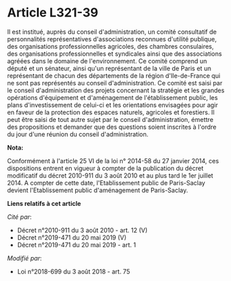 # Article L321-39

Il est institué, auprès du conseil d'administration, un comité consultatif de personnalités représentatives d'associations
reconnues d'utilité publique, des organisations professionnelles agricoles, des chambres consulaires, des organisations
professionnelles et syndicales ainsi que des associations agréées dans le domaine de l'environnement. Ce comité comprend un
député et un sénateur, ainsi qu'un représentant de la ville de Paris et un représentant de chacun des départements de la
région d'Ile-de-France qui ne sont pas représentés au conseil d'administration. Ce comité est saisi par le conseil
d'administration des projets concernant la stratégie et les grandes opérations d'équipement et d'aménagement de
l'établissement public, les plans d'investissement de celui-ci et les orientations envisagées pour agir en faveur de la
protection des espaces naturels, agricoles et forestiers. Il peut être saisi de tout autre sujet par le conseil
d'administration, émettre des propositions et demander que des questions soient inscrites à l'ordre du jour d'une réunion du
conseil d'administration.

**Nota:**

Conformément à l'article 25 VI de la loi n° 2014-58 du 27 janvier 2014, ces dispositions entrent en vigueur à compter de la
publication du décret modificatif du décret 2010-911 du 3 août 2010 et au plus tard le 1er juillet 2014. A compter de cette
date, l'Etablissement public de Paris-Saclay devient l'Etablissement public d'aménagement de Paris-Saclay.

**Liens relatifs à cet article**

_Cité par_:

  - Décret n°2010-911 du 3 août 2010 - art. 12 (V)
  - Décret n°2019-471 du 20 mai 2019 (V)
  - Décret n°2019-471 du 20 mai 2019 - art. 1

_Modifié par_:

  - Loi n°2018-699 du 3 août 2018 - art. 75
